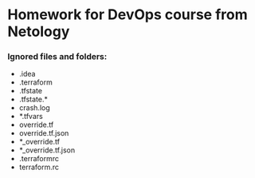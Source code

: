 # Homework for DevOps course from Netology

### Ignored files and folders:
* .idea
* .terraform
* .tfstate
* .tfstate.*
* crash.log
* *.tfvars
* override.tf
* override.tf.json
* *_override.tf
* *_override.tf.json
* .terraformrc
* terraform.rc
